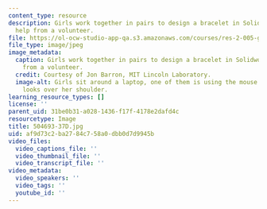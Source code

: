```yaml
---
content_type: resource
description: Girls work together in pairs to design a bracelet in Solidworks with
  help from a volunteer.
file: https://ol-ocw-studio-app-qa.s3.amazonaws.com/courses/res-2-005-girls-who-build-make-your-own-wearables-workshop-spring-2015/af9d73c2ba2784c758a0dbb0d7d9945b_504693-37D.jpg
file_type: image/jpeg
image_metadata:
  caption: Girls work together in pairs to design a bracelet in Solidworks with help
    from a volunteer.
  credit: Courtesy of Jon Barron, MIT Lincoln Laboratory.
  image-alt: Girls sit around a laptop, one of them is using the mouse. A volunteer
    looks over her shoulder.
learning_resource_types: []
license: ''
parent_uid: 31be0b31-a028-1436-f17f-4178e2dafd4c
resourcetype: Image
title: 504693-37D.jpg
uid: af9d73c2-ba27-84c7-58a0-dbb0d7d9945b
video_files:
  video_captions_file: ''
  video_thumbnail_file: ''
  video_transcript_file: ''
video_metadata:
  video_speakers: ''
  video_tags: ''
  youtube_id: ''
---
```

